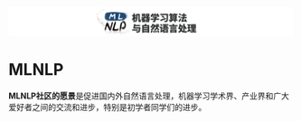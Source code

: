<img src="./img/logo_1.png"/>

# MLNLP
**MLNLP社区的愿景**是促进国内外自然语言处理，机器学习学术界、产业界和广大爱好者之间的交流和进步，特别是初学者同学们的进步。

